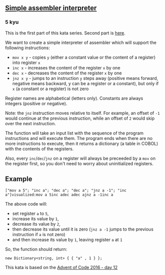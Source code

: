<h2><a href=https://www.codewars.com/kata/58e24788e24ddee28e000053/train/csharp target="_blank">Simple assembler interpreter</a></h2><h3>5 kyu</h3><p>This is the first part of this kata series. Second part is <a href="https://www.codewars.com/kata/assembler-interpreter-part-ii/" data-turbolinks="false" target="_blank">here</a>.</p><p>We want to create a simple interpreter of assembler which will support the following instructions:</p><ul><li><code>mov x y</code> - copies <code>y</code> (either a constant value or the content of a register) into register <code>x</code></li><li><code>inc x</code> - increases the content of the register <code>x</code> by one</li><li><code>dec x</code> - decreases the content of the register <code>x</code> by one</li><li><code>jnz x y</code> - jumps to an instruction <code>y</code> steps away (positive means forward, negative means backward, y can be a register or a constant), but only if <code>x</code> (a constant or a register) is not zero</li></ul><p>Register names are alphabetical (letters only). Constants are always integers (positive or negative).</p><p>Note: the <code>jnz</code> instruction moves relative to itself. For example, an offset of <code>-1</code> would continue at the previous instruction, while an offset of <code>2</code> would skip over the next instruction.</p><p>The function will take an input list with the sequence of the program instructions and will execute them. The program ends when there are no more instructions to execute, then it returns a dictionary (a table in COBOL) with the contents of the registers.</p><p>Also, every <code>inc</code>/<code>dec</code>/<code>jnz</code> on a register will always be preceeded by a <code>mov</code> on the register first, so you don't need to worry about uninitialized registers.</p><h2 id="example">Example</h2><pre><code>["mov a 5"; "inc a"; "dec a"; "dec a"; "jnz a -1"; "inc a"]visualized:mov a 5inc adec adec ajnz a -1inc a</code></pre><p>The above code will:</p><ul><li>set register <code>a</code> to <code>5</code>,</li><li>increase its value by <code>1</code>,</li><li>decrease its value by <code>2</code>,</li><li>then decrease its value until it is zero (<code>jnz a -1</code> jumps to the previous instruction if <code>a</code> is not zero)</li><li>and then increase its value by <code>1</code>, leaving register <code>a</code> at <code>1</code></li></ul><p>So, the function should return:</p><pre style="display: none;"><code class="language-scala"><span class="cm-type">Map</span>(<span class="cm-string">"a"</span> <span class="cm-operator">-&gt;</span> <span class="cm-number">1</span>)</code></pre><pre style="display: none;"><code class="language-python">{<span class="cm-string">'a'</span>: <span class="cm-number">1</span>}</code></pre><pre style="display: none;"><code class="language-java">{<span class="cm-variable">a</span><span class="cm-operator">=</span><span class="cm-number">1</span>}</code></pre><pre><code class="language-csharp"><span class="cm-keyword">new</span> <span class="cm-variable">Dictionary</span><span class="cm-operator">&lt;</span><span class="cm-type">string</span>, <span class="cm-type">int</span><span class="cm-operator">&gt;</span> { { <span class="cm-string">"a"</span> , <span class="cm-number">1</span> } };</code></pre><pre style="display: none;"><code class="language-haskell"><span class="cm-variable">fromList</span> [(<span class="cm-string">"a"</span>, <span class="cm-number">1</span>)]</code></pre><pre style="display: none;"><code class="language-julia"><span class="cm-variable">Dict</span>{<span class="cm-variable">String</span>,<span class="cm-variable">Number</span>}(<span class="cm-string">"a</span><span class="cm-string">"</span><span class="cm-operator">=&gt;</span><span class="cm-number">1</span>)</code></pre><pre style="display: none;"><code class="language-rust">{<span class="cm-string">"</span><span class="cm-string">a</span><span class="cm-string">"</span>: <span class="cm-number">1</span>}</code></pre><pre style="display: none;"><code class="language-clojure"><span class="cm-bracket">{</span><span class="cm-atom">:a</span> <span class="cm-number">1</span><span class="cm-bracket">}</span></code></pre><pre style="display: none;"><code class="language-go"><span class="cm-keyword">map</span>[<span class="cm-keyword">string</span>]<span class="cm-keyword">int</span>{<span class="cm-string">"a"</span>: <span class="cm-number">1</span>}</code></pre><pre style="display: none;"><code class="language-crystal">{<span class="cm-string">"a"</span> <span class="cm-operator">=</span><span class="cm-operator">&gt;</span> <span class="cm-number">1</span>}</code></pre><pre style="display: none;"><code class="language-cobol">      [[<span class="cm-string">"</span><span class="cm-string">a"</span>, <span class="cm-number">1</span>]]</code></pre><pre style="display: none;"><code class="language-c">  (<span class="cm-type">int</span>[]){[<span class="cm-string">'a'</span>] <span class="cm-operator">=</span> <span class="cm-number">1</span>}</code></pre><p>This kata is based on the <a href="https://adventofcode.com/2016/day/12" data-turbolinks="false" target="_blank">Advent of Code 2016 - day 12</a></p>